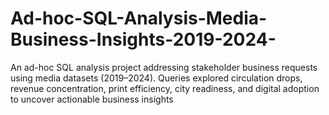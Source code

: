 # Ad-hoc-SQL-Analysis-Media-Business-Insights-2019-2024-
An ad-hoc SQL analysis project addressing stakeholder business requests using media datasets (2019–2024). Queries explored circulation drops, revenue concentration, print efficiency, city readiness, and digital adoption to uncover actionable business insights
